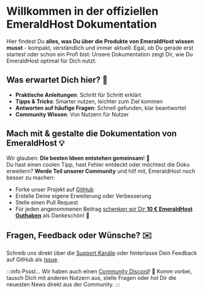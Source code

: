 # Willkommen in der offiziellen EmeraldHost Dokumentation

Hier findest Du **alles, was Du über die Produkte von EmeraldHost wissen musst** - kompakt, verständlich und immer aktuell. Egal, ob Du gerade erst startest oder schon ein Profi bist: Unsere Dokumentation zeigt Dir, wie Du EmeraldHost optimal für Dich nutzt.

## Was erwartet Dich hier? 🚀

- **Praktische Anleitungen**: Schritt für Schritt erklärt
- **Tipps & Tricks**: Smarter nutzen, leichter zum Ziel kommen
- **Antworten auf häufige Fragen**: Schnell gefunden, klar beantwortet
- **Community Wissen**: Von Nutzern für Nutzer

## Mach mit & gestalte die Dokumentation von EmeraldHost 💡

Wir glauben: **Die besten Ideen entstehen gemeinsam**! 🙋  
Du hast einen coolen Tipp, hast Fehler entdeckt oder möchtest die Doku erweitern? **Werde Teil unserer Community** und hilf mit, EmeraldHost noch besser zu machen:

- Forke unser Projekt auf [GitHub](https://github.com/emeraldhost/documentation)
- Erstelle Deine eigene Erweiterung oder Verbesserung
- Stelle einen Pull Request
- Für jeden angenommenen Beitrag <ins>schenken wir Dir <b>10 € EmeraldHost Guthaben</b></ins> als Dankeschön! 🤝

## Fragen, Feedback oder Wünsche? ✉️

Schreib uns direkt über die [Support Kanäle](https://emeraldhost.de/de/support) oder hinterlasse Dein Feedback auf GitHub als [Issue](https://github.com/emeraldhost/documentation/issues).

:::info Pssst... Wir haben auch einen [Community Discord](https://discord.emeraldhost.de/)! 🤫
Komm vorbei, tausch Dich mit anderen Nutzern aus, stelle Fragen oder hol Dir die neuesten News direkt aus der Community.
:::
